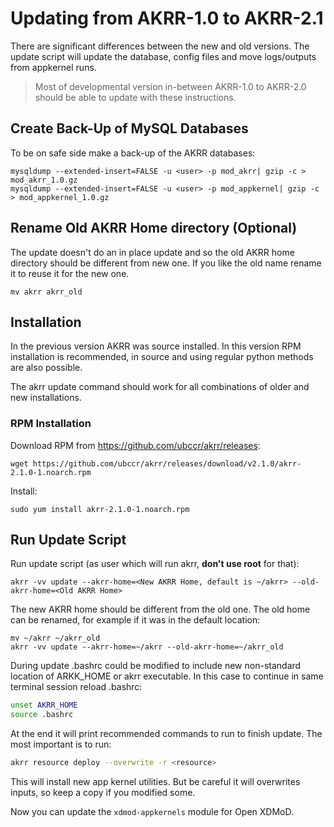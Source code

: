 # Updating from AKRR-1.0 to AKRR-2.1

There are significant differences between the new and old versions.
The update script will update the database, config files and move logs/outputs from appkernel runs. 

> Most of developmental version in-between AKRR-1.0 to AKRR-2.0 should be able to update with these instructions. 


## Create Back-Up of MySQL Databases

To be on safe side make a back-up of the AKRR databases:

```shell script
mysqldump --extended-insert=FALSE -u <user> -p mod_akrr| gzip -c > mod_akrr_1.0.gz
mysqldump --extended-insert=FALSE -u <user> -p mod_appkernel| gzip -c > mod_appkernel_1.0.gz
```

## Rename Old AKRR Home directory (Optional)

The update doesn't do an in place update and so the old AKRR home directory should be different from new one. 
If you like the old name rename it to reuse it for the new one.

```shell script
mv akrr akrr_old
```

## Installation

In the previous version AKRR was source installed. In this version RPM installation is recommended, 
in source and using regular python methods are also possible.
 
The akrr update command should work for all combinations of older and new installations. 

### RPM Installation
Download RPM from https://github.com/ubccr/akrr/releases:

```shell script
wget https://github.com/ubccr/akrr/releases/download/v2.1.0/akrr-2.1.0-1.noarch.rpm
```

Install:
 
```shell script
sudo yum install akrr-2.1.0-1.noarch.rpm
```

## Run Update Script

Run update script (as user which will run akrr, **don't use root** for that):

```shell script
akrr -vv update --akrr-home=<New AKRR Home, default is ~/akrr> --old-akrr-home=<Old AKRR Home>
```

The new AKRR home should be different from the old one. The old home can be renamed, for example if it was in the default location:

```shell script
mv ~/akrr ~/akrr_old
akrr -vv update --akrr-home=~/akrr --old-akrr-home=~/akrr_old
```

During update .bashrc could be modified to include new non-standard location of ARKK_HOME or akrr executable.
In this case to continue in same terminal session reload .bashrc:

```bash
unset AKRR_HOME
source .bashrc
```

At the end it will print recommended commands to run to finish update. The most important is to run:

```bash
akrr resource deploy --overwrite -r <resource>
```

This will install new app kernel utilities. But be careful it will overwrites inputs, so keep a copy if you modified some.
 
Now you can update the `xdmod-appkernels` module for Open XDMoD.
